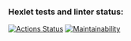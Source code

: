 ### Hexlet tests and linter status:
[![Actions Status](https://github.com/deneserty/frontend-project-44/actions/workflows/hexlet-check.yml/badge.svg)](https://github.com/deneserty/frontend-project-44/actions)
[![Maintainability](https://api.codeclimate.com/v1/badges/3402b5fe12021c0347be/maintainability)](https://codeclimate.com/github/deneserty/frontend-project-44/maintainability)